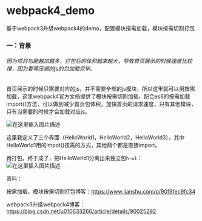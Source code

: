 # webpack4_demo
基于webpack3升级webpack4的demo，配置模块按需加载，模块按需切割打包

### 一：背景
###### 因为项目功能越加越多，打包后的体积越来越大，导致首页展示的时候速度比较慢，因为要等压缩的js的包加载完毕。
首页展示的时候只需要对应的js，并不需要全部的js模块，所以这里就可以用按需加载，这里webpack4官方文档提供了模块按需切割加载，配合es6的按需加载import()方法，可以做到减少首页包体积，加快首页的请求速度，只有其他模块，只有当需要的时候才会加载对应js。

![在这里插入图片描述](https://img-blog.csdnimg.cn/20190515233354420.png?x-oss-process=image/watermark,type_ZmFuZ3poZW5naGVpdGk,shadow_10,text_aHR0cHM6Ly9ibG9nLmNzZG4ubmV0L3UwMTA2MzMyNjY=,size_16,color_FFFFFF,t_70)

这里我定义了三个界面（HelloWorld1，HelloWorld2，HelloWorld3），其中HelloWorld1用的impot()按需的方式，其他两个都是直接import。

再打包，终于成了，把HelloWorld1分离出来独立包`h-w1`：
![在这里插入图片描述](https://img-blog.csdnimg.cn/20190516005928373.png?x-oss-process=image/watermark,type_ZmFuZ3poZW5naGVpdGk,shadow_10,text_aHR0cHM6Ly9ibG9nLmNzZG4ubmV0L3UwMTA2MzMyNjY=,size_16,color_FFFFFF,t_70)

资料：

按需加载，模块按需切割打包博客：https://www.jianshu.com/p/90f9fec9fc34

webpack3升级webpack4博客：https://blog.csdn.net/u010633266/article/details/90025292
